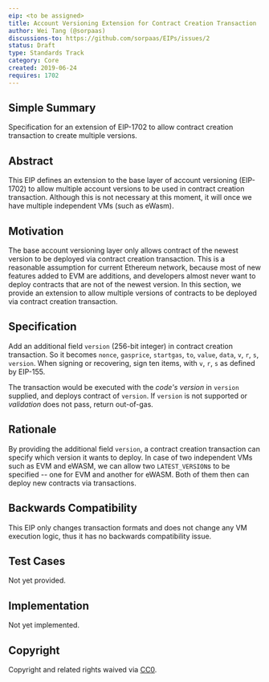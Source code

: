 ```yaml
---
eip: <to be assigned>
title: Account Versioning Extension for Contract Creation Transaction
author: Wei Tang (@sorpaas)
discussions-to: https://github.com/sorpaas/EIPs/issues/2
status: Draft
type: Standards Track
category: Core
created: 2019-06-24
requires: 1702
---
```


## Simple Summary

Specification for an extension of EIP-1702 to allow contract creation
transaction to create multiple versions.

## Abstract

This EIP defines an extension to the base layer of account versioning
(EIP-1702) to allow multiple account versions to be used in contract
creation transaction. Although this is not necessary at this moment,
it will once we have multiple independent VMs (such as eWasm).

## Motivation

The base account versioning layer only allows contract of the
newest version to be deployed via contract creation transaction. This
is a reasonable assumption for current Ethereum network, because most
of new features added to EVM are additions, and developers almost
never want to deploy contracts that are not of the newest version. In
this section, we provide an extension to allow multiple versions of
contracts to be deployed via contract creation transaction.

## Specification

Add an additional field `version` (256-bit integer) in contract
creation transaction. So it becomes `nonce`, `gasprice`, `startgas`,
`to`, `value`, `data`, `v`, `r`, `s`, `version`. When signing or
recovering, sign ten items, with `v`, `r`, `s` as defined by EIP-155.

The transaction would be executed with the *code's version* in
`version` supplied, and deploys contract of `version`. If `version` is
not supported or *validation* does not pass, return out-of-gas.

## Rationale

By providing the additional field `version`, a contract creation
transaction can specify which version it wants to deploy. In case of
two independent VMs such as EVM and eWASM, we can allow two
`LATEST_VERSION`s to be specified -- one for EVM and another for
eWASM. Both of them then can deploy new contracts via transactions.

## Backwards Compatibility

This EIP only changes transaction formats and does not change any VM
execution logic, thus it has no backwards compatibility issue.

## Test Cases

Not yet provided.

## Implementation

Not yet implemented.

## Copyright
Copyright and related rights waived via [CC0](https://creativecommons.org/publicdomain/zero/1.0/).
